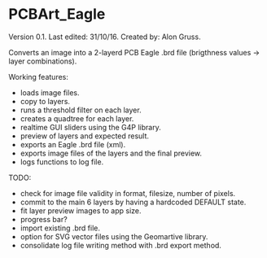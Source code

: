 # PCBArt_Eagle
Version 0.1.
Last edited: 31/10/16.
Created by: Alon Gruss.

Converts an image into a 2-layerd PCB Eagle .brd file
(brigthness values -> layer combinations).

Working features:
* loads image files.
* copy to layers.
* runs a threshold filter on each layer.
* creates a quadtree for each layer.
* realtime GUI sliders using the G4P library.
* preview of layers and expected result.
* exports an Eagle .brd file (xml).
* exports image files of the layers and the final preview.
* logs functions to log file.

TODO:
* check for image file validity in format, filesize, number of pixels.
* commit to the main 6 layers by having a hardcoded DEFAULT state.
* fit layer preview images to app size.
* progress bar?
* import existing .brd file.
* option for SVG vector files using the Geomartive library.
* consolidate log file writing method with .brd export method.
